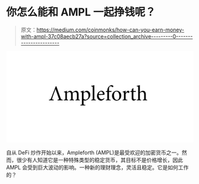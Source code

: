 # 你怎么能和 AMPL 一起挣钱呢？

> 原文：<https://medium.com/coinmonks/how-can-you-earn-money-with-ampl-37c08aecb27a?source=collection_archive---------0----------------------->

![](img/fc9a98d7a3039d1202da75579ae0ccf6.png)

自从 DeFi 炒作开始以来，Ampleforth (AMPL)是最受欢迎的加密货币之一。然而，很少有人知道它是一种特殊类型的稳定货币，其目标不是价格增长，因此 AMPL 会受到巨大波动的影响。一种新的理财理念，灵活且稳定。它是如何工作的？